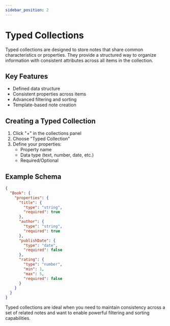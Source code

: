 ```yaml
---
sidebar_position: 2
---
```


# Typed Collections

Typed collections are designed to store notes that share common characteristics or properties. They provide a structured way to organize information with consistent attributes across all items in the collection.

## Key Features

- Defined data structure
- Consistent properties across items
- Advanced filtering and sorting
- Template-based note creation

## Creating a Typed Collection

1. Click "+" in the collections panel
2. Choose "Typed Collection"
3. Define your properties:
   - Property name
   - Data type (text, number, date, etc.)
   - Required/Optional

## Example Schema

```json
{
  "Book": {
    "properties": {
      "title": {
        "type": "string",
        "required": true
      },
      "author": {
        "type": "string",
        "required": true
      },
      "publishDate": {
        "type": "date",
        "required": false
      },
      "rating": {
        "type": "number",
        "min": 1,
        "max": 5,
        "required": false
      }
    }
  }
}
```

Typed collections are ideal when you need to maintain consistency across a set of related notes and want to enable powerful filtering and sorting capabilities. 